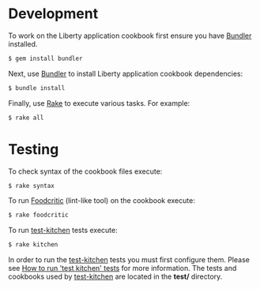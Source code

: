 # Development

To work on the Liberty application cookbook first ensure you have [Bundler][] installed.

```bash
$ gem install bundler
```

Next, use [Bundler][] to install Liberty application cookbook dependencies:

```bash
$ bundle install
```

Finally, use [Rake][] to execute various tasks. For example:

```bash
$ rake all
```

[Bundler]: http://bundler.io/
[Rake]: http://rake.rubyforge.org/

# Testing

To check syntax of the cookbook files execute:

```bash
$ rake syntax
```

To run [Foodcritic][] (lint-like tool) on the cookbook execute:

```bash
$ rake foodcritic
```

To run [test-kitchen][] tests execute:

```bash
$ rake kitchen
```

In order to run the [test-kitchen][] tests you must first configure them. Please see [How to run 'test kitchen' tests](https://github.com/WASdev/ci.chef.wlp/wiki/How-to-run-%27test-kitchen%27-tests) for more information. The tests and cookbooks used by [test-kitchen][] are located in the **test/** directory. 


[Foodcritic]: http://acrmp.github.io/foodcritic/
[test-kitchen]: https://github.com/opscode/test-kitchen

